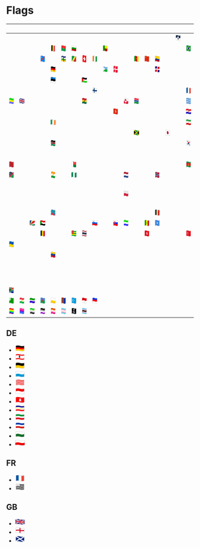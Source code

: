 # Flags

| &#x2003; | &#x2003; | &#x2003; | &#x2003; | &#x2003; | &#x2003; | &#x2003; | &#x2003; | &#x2003; | &#x2003; | &#x2003; | &#x2003; | &#x2003; | &#x2003; | &#x2003; | &#x2003; | &#x2003; | &#x2003; | &#x2003; | &#x2003; | &#x2003; | &#x2003; | &#x2003; | &#x2003; | &#x2003; | &#x2003; |
| :---: | :---: | :---: | :---: | :---: | :---: | :---: | :---: | :---: | :---: | :---: | :---: | :---: | :---: | :---: | :---: | :---: | :---: | :---: | :---: | :---: | :---: | :---: | :---: | :---: | :---: |
| &#160; | &#160; | &#160; | &#160; | &#160; | &#160; | &#160; | &#160; | &#160; | &#160; | &#160; | &#160; | &#160; | &#160; | &#160; | &#160; | <a href="AQ.svg" title="True South"><img src="AQ.svg" x="0" y="0" width="26" height="20"/></a>| &#160; | &#160; | <a href="AT.svg" title="Flagge Österreichs"><img src="AT.svg" x="0" y="0" width="26" height="20"/></a>| &#160; | &#160; | &#160; | <a href="AX.svg" title="Ålands flagga"><img src="AX.svg" x="0" y="0" width="26" height="20"/></a>| &#160; | &#160; |
| &#160; | &#160; | &#160; | &#160; | <a href="BE.svg" title="Vlag van België"><img src="BE.svg" x="0" y="0" width="26" height="20"/></a>| <a href="BF.svg" title="Drapeau du Burkina Faso"><img src="BF.svg" x="0" y="0" width="26" height="20"/></a>| <a href="BG.svg" title="Знаме на България"><img src="BG.svg" x="0" y="0" width="26" height="20"/></a>| &#160; | &#160; | <a href="BJ.svg" title="Drapeau de Bénin"><img src="BJ.svg" x="0" y="0" width="26" height="20"/></a>| &#160; | &#160; | &#160; | &#160; | &#160; | &#160; | &#160; | <a href="BR.svg" title="Bandeira do Brasil"><img src="BR.svg" x="0" y="0" width="26" height="20"/></a>| &#160; | &#160; | &#160; | &#160; | <a href="BW.svg" title="Folaga ya Botswana"><img src="BW.svg" x="0" y="0" width="26" height="20"/></a>| &#160; | &#160; | &#160; |
| &#160; | &#160; | &#160; | <a href="CD.svg" title="Drapeau de la république démocratique du Congo"><img src="CD.svg" x="0" y="0" width="26" height="20"/></a>| &#160; | <a href="CF.svg" title="Bendêre tî Bêafrîka"><img src="CF.svg" x="0" y="0" width="26" height="20"/></a>| <a href="CG.svg" title="Drapeau de la république du Congo"><img src="CG.svg" x="0" y="0" width="26" height="20"/></a>| <a href="CH.svg" title="Schweizerfahne"><img src="CH.svg" x="0" y="0" width="26" height="20"/></a>| <a href="CI.svg" title="Drapeau de la Côte d'Ivoire"><img src="CI.svg" x="0" y="0" width="26" height="20"/></a>| &#160; | &#160; | &#160; | <a href="CM.svg" title="Drapeau du Cameroun"><img src="CM.svg" x="0" y="0" width="26" height="20"/></a>| <a href="CN.svg" title="五星红旗"><img src="CN.svg" x="0" y="0" width="26" height="20"/></a>| <a href="CO.svg" title="Tricolor Nacional de Colombia"><img src="CO.svg" x="0" y="0" width="26" height="20"/></a>| &#160; | &#160; | &#160; | &#160; | &#160; | &#160; | &#160; | &#160; | &#160; | <a href="CY.svg" title="σημαία της Κύπρου"><img src="CY.svg" x="0" y="0" width="26" height="20"/></a>| <a href="CZ.svg" title="Státní vlajka České republiky"><img src="CZ.svg" x="0" y="0" width="26" height="20"/></a>|
| &#160; | &#160; | &#160; | &#160; | <a href="#de" title="Schwarz Rot Gold"><img src="DE.svg" x="0" y="0" width="26" height="20"/></a>| &#160; | &#160; | &#160; | &#160; | <a href="DJ.svg" title="Calanka Jabuuti"><img src="DJ.svg" x="0" y="0" width="26" height="20"/></a>| <a href="DK.svg" title="Dannebrog"><img src="DK.svg" x="0" y="0" width="26" height="20"/></a>| &#160; | &#160; | &#160; | <a href="DO.svg" title="Bandera de la República Dominicana"><img src="DO.svg" x="0" y="0" width="26" height="20"/></a>| &#160; | &#160; | &#160; | &#160; | &#160; | &#160; | &#160; | &#160; | &#160; | &#160; | <a href="DZ.svg" title="علم الجزائر"><img src="DZ.svg" x="0" y="0" width="26" height="20"/></a>|
| &#160; | &#160; | &#160; | &#160; | <a href="EE.svg" title="Eesti lipp"><img src="EE.svg" x="0" y="0" width="26" height="20"/></a>| &#160; | &#160; | <a href="EH.svg" title="علم الصحراء الغربية"><img src="EH.svg" x="0" y="0" width="26" height="20"/></a>| &#160; | &#160; | &#160; | &#160; | &#160; | &#160; | &#160; | &#160; | &#160; | &#160; | <a href="ES.svg" title="Bandera de España"><img src="ES.svg" x="0" y="0" width="26" height="20"/></a>| &#160; | <a href="EU.svg" title="Drapeau européen"><img src="EU.svg" x="0" y="0" width="26" height="20"/></a>| &#160; | &#160; | &#160; | &#160; | &#160; |
| &#160; | &#160; | &#160; | &#160; | &#160; | &#160; | &#160; | &#160; | <a href="FI.svg" title="Suomen lippu"><img src="FI.svg" x="0" y="0" width="26" height="20"/></a>| &#160; | &#160; | &#160; | &#160; | &#160; | &#160; | &#160; | &#160; | <a href="#fr" title="Drapeau français"><img src="FR.svg" x="0" y="0" width="26" height="20"/></a>| &#160; | &#160; | &#160; | &#160; | &#160; | &#160; | &#160; | &#160; |
| <a href="GA.svg" title="Drapeau du Gabon"><img src="GA.svg" x="0" y="0" width="26" height="20"/></a>| <a href="#gb" title="Union Flag"><img src="GB.svg" x="0" y="0" width="26" height="20"/></a>| &#160; | &#160; | &#160; | &#160; | &#160; | <a href="GH.svg" title="flag of Ghana"><img src="GH.svg" x="0" y="0" width="26" height="20"/></a>| &#160; | &#160; | &#160; | <a href="GL.svg" title="Kalaallit erfalasuat"><img src="GL.svg" x="0" y="0" width="26" height="20"/></a>| <a href="GM.svg" title="Flag of the Gambia"><img src="GM.svg" x="0" y="0" width="26" height="20"/></a>| &#160; | &#160; | &#160; | &#160; | <a href="GR.svg" title="Κυανόλευκη"><img src="GR.svg" x="0" y="0" width="26" height="20"/></a>| &#160; | &#160; | &#160; | &#160; | <a href="GW.svg" title="Bandeira da Guiné-Bissau"><img src="GW.svg" x="0" y="0" width="26" height="20"/></a>| &#160; | &#160; | &#160; |
| &#160; | &#160; | &#160; | &#160; | &#160; | &#160; | &#160; | &#160; | &#160; | &#160; | <a href="HK.svg" title="香港區旗"><img src="HK.svg" x="0" y="0" width="26" height="20"/></a>| &#160; | &#160; | &#160; | &#160; | &#160; | &#160; | <a href="HR.svg" title="Zastava Hrvatske"><img src="HR.svg" x="0" y="0" width="26" height="20"/></a>| &#160; | &#160; | <a href="HU.svg" title="A Magyarország zászlaja"><img src="HU.svg" x="0" y="0" width="26" height="20"/></a>| &#160; | &#160; | &#160; | &#160; | &#160; |
| &#160; | &#160; | &#160; | &#160; | <a href="IE.svg" title="Bratach na hÉireann"><img src="IE.svg" x="0" y="0" width="26" height="20"/></a>| &#160; | &#160; | &#160; | &#160; | &#160; | &#160; | &#160; | &#160; | &#160; | &#160; | &#160; | &#160; | <a href="IR.svg" title="پرچم سه رنگ ایران"><img src="IR.svg" x="0" y="0" width="26" height="20"/></a>| <a href="IS.svg" title="Íslenski fáninn"><img src="IS.svg" x="0" y="0" width="26" height="20"/></a>| <a href="IT.svg" title="Bandiera d’Italia"><img src="IT.svg" x="0" y="0" width="26" height="20"/></a>| &#160; | &#160; | &#160; | &#160; | &#160; | &#160; |
| &#160; | &#160; | &#160; | &#160; | &#160; | &#160; | &#160; | &#160; | &#160; | &#160; | &#160; | &#160; | <a href="JM.svg" title="Flag of Jamaica"><img src="JM.svg" x="0" y="0" width="26" height="20"/></a>| &#160; | &#160; | <a href="JP.svg" title="日章旗"><img src="JP.svg" x="0" y="0" width="26" height="20"/></a>| &#160; | &#160; | &#160; | &#160; | &#160; | &#160; | &#160; | &#160; | &#160; | &#160; |
| &#160; | &#160; | &#160; | &#160; | <a href="KE.svg" title="Bendera ya Kenya"><img src="KE.svg" x="0" y="0" width="26" height="20"/></a>| &#160; | &#160; | &#160; | &#160; | &#160; | &#160; | &#160; | &#160; | &#160; | &#160; | &#160; | &#160; | <a href="KR.svg" title="태극기"><img src="KR.svg" x="0" y="0" width="26" height="20"/></a>| &#160; | &#160; | &#160; | &#160; | &#160; | &#160; | &#160; | &#160; |
| &#160; | &#160; | &#160; | &#160; | &#160; | &#160; | &#160; | &#160; | &#160; | &#160; | &#160; | &#160; | &#160; | &#160; | &#160; | &#160; | &#160; | &#160; | &#160; | <a href="LT.svg" title="Lietuvos vėliava"><img src="LT.svg" x="0" y="0" width="26" height="20"/></a>| <a href="LU.svg" title="Lëtzebuerger Fändel"><img src="LU.svg" x="0" y="0" width="26" height="20"/></a>| <a href="LV.svg" title="Latvijas karogs"><img src="LV.svg" x="0" y="0" width="26" height="20"/></a>| &#160; | &#160; | <a href="LY.svg" title="علم ليبيا"><img src="LY.svg" x="0" y="0" width="26" height="20"/></a>| &#160; |
| <a href="MA.svg" title="علم المغرب"><img src="MA.svg" x="0" y="0" width="26" height="20"/></a>| &#160; | &#160; | &#160; | &#160; | &#160; | <a href="MG.svg" title="Sainan'i Madagasikara"><img src="MG.svg" x="0" y="0" width="26" height="20"/></a>| &#160; | &#160; | &#160; | &#160; | &#160; | &#160; | &#160; | &#160; | &#160; | &#160; | <a href="MR.svg" title="علم موريتانيا"><img src="MR.svg" x="0" y="0" width="26" height="20"/></a>| &#160; | <a href="MT.svg" title="Bandiera ta' Malta"><img src="MT.svg" x="0" y="0" width="26" height="20"/></a>| <a href="MU.svg" title="Les Quatre Bandes"><img src="MU.svg" x="0" y="0" width="26" height="20"/></a>| &#160; | &#160; | &#160; | &#160; | &#160; |
| <a href="NA.svg" title="Vlag van Namibië"><img src="NA.svg" x="0" y="0" width="26" height="20"/></a>| &#160; | &#160; | &#160; | <a href="NE.svg" title="Drapeau du Niger"><img src="NE.svg" x="0" y="0" width="26" height="20"/></a>| &#160; | <a href="NG.svg" title="Flag of Nigeria"><img src="NG.svg" x="0" y="0" width="26" height="20"/></a>| &#160; | &#160; | &#160; | &#160; | <a href="NL.svg" title="Vlag van Nederland"><img src="NL.svg" x="0" y="0" width="26" height="20"/></a>| &#160; | &#160; | <a href="NO.svg" title="Norges flagg"><img src="NO.svg" x="0" y="0" width="26" height="20"/></a>| &#160; | &#160; | &#160; | &#160; | &#160; | &#160; | &#160; | &#160; | &#160; | &#160; | &#160; |
| &#160; | &#160; | &#160; | &#160; | &#160; | &#160; | &#160; | &#160; | &#160; | &#160; | &#160; | &#160; | &#160; | &#160; | &#160; | &#160; | &#160; | &#160; | &#160; | &#160; | &#160; | &#160; | &#160; | &#160; | &#160; | &#160; |
| &#160; | &#160; | &#160; | &#160; | &#160; | &#160; | &#160; | &#160; | &#160; | &#160; | &#160; | <a href="PL.svg" title="Flaga Polski"><img src="PL.svg" x="0" y="0" width="26" height="20"/></a>| &#160; | &#160; | &#160; | &#160; | &#160; | &#160; | <a href="PS.svg" title="علم فلسطين"><img src="PS.svg" x="0" y="0" width="26" height="20"/></a>| <a href="PT.svg" title="Bandeira de Portugal"><img src="PT.svg" x="0" y="0" width="26" height="20"/></a>| &#160; | &#160; | &#160; | &#160; | &#160; | &#160; |
| &#160; | &#160; | &#160; | &#160; | &#160; | &#160; | &#160; | &#160; | &#160; | &#160; | &#160; | &#160; | &#160; | &#160; | &#160; | &#160; | &#160; | &#160; | &#160; | &#160; | &#160; | &#160; | &#160; | &#160; | &#160; | &#160; |
| &#160; | &#160; | &#160; | &#160; | <a href="RE.svg" title="Lö Mahavéli"><img src="RE.svg" x="0" y="0" width="26" height="20"/></a>| &#160; | &#160; | &#160; | &#160; | &#160; | &#160; | &#160; | &#160; | &#160; | <a href="RO.svg" title="Drapelul României"><img src="RO.svg" x="0" y="0" width="26" height="20"/></a>| &#160; | &#160; | &#160; | &#160; | &#160; | <a href="RU.svg" title="Флаг России"><img src="RU.svg" x="0" y="0" width="26" height="20"/></a>| &#160; | &#160; | &#160; | &#160; | &#160; |
| &#160; | &#160; | <a href="SC.svg" title="Drapeau des Seychelles"><img src="SC.svg" x="0" y="0" width="26" height="20"/></a>| <a href="SD.svg" title="علم السودان"><img src="SD.svg" x="0" y="0" width="26" height="20"/></a>| &#160; | &#160; | &#160; | &#160; | <a href="SI.svg" title="Zastava Slovenije"><img src="SI.svg" x="0" y="0" width="26" height="20"/></a>| &#160; | <a href="SK.svg" title="Vlajka Slovenska"><img src="SK.svg" x="0" y="0" width="26" height="20"/></a>| <a href="SL.svg" title="Flag of Sierra Leone"><img src="SL.svg" x="0" y="0" width="26" height="20"/></a>| &#160; | <a href="SN.svg" title="Drapeau du Sénégal"><img src="SN.svg" x="0" y="0" width="26" height="20"/></a>| <a href="SO.svg" title="Calanka Soomaaliyaa"><img src="SO.svg" x="0" y="0" width="26" height="20"/></a>| &#160; | &#160; | &#160; | &#160; | <a href="ST.svg" title="Bandeira de São Tomé e Príncipe"><img src="ST.svg" x="0" y="0" width="26" height="20"/></a>| &#160; | &#160; | &#160; | &#160; | &#160; | &#160; |
| &#160; | &#160; | &#160; | <a href="TD.svg" title="علم تشاد"><img src="TD.svg" x="0" y="0" width="26" height="20"/></a>| &#160; | &#160; | <a href="TG.svg" title="Drapeau du Togo"><img src="TG.svg" x="0" y="0" width="26" height="20"/></a>| <a href="TH.svg" title="ธงชาติไทย"><img src="TH.svg" x="0" y="0" width="26" height="20"/></a>| &#160; | &#160; | &#160; | &#160; | &#160; | <a href="TN.svg" title="علم تونس"><img src="TN.svg" x="0" y="0" width="26" height="20"/></a>| &#160; | &#160; | &#160; | <a href="TR.svg" title="Türk bayrağı"><img src="TR.svg" x="0" y="0" width="26" height="20"/></a>| &#160; | &#160; | &#160; | &#160; | <a href="TW.svg" title="中華民國國旗"><img src="TW.svg" x="0" y="0" width="26" height="20"/></a>| &#160; | &#160; | <a href="TZ.svg" title="Bendera ya Tanzania"><img src="TZ.svg" x="0" y="0" width="26" height="20"/></a>|
| <a href="UA.svg" title="Прапор України"><img src="UA.svg" x="0" y="0" width="26" height="20"/></a>| &#160; | &#160; | &#160; | &#160; | &#160; | &#160; | &#160; | &#160; | &#160; | &#160; | &#160; | &#160; | &#160; | &#160; | &#160; | &#160; | &#160; | &#160; | &#160; | &#160; | &#160; | &#160; | &#160; | &#160; | &#160; |
| &#160; | &#160; | &#160; | &#160; | <a href="VE.svg" title="Bandera de Venezuela"><img src="VE.svg" x="0" y="0" width="26" height="20"/></a>| &#160; | &#160; | &#160; | &#160; | &#160; | &#160; | &#160; | &#160; | &#160; | &#160; | &#160; | &#160; | &#160; | &#160; | &#160; | &#160; | &#160; | &#160; | &#160; | &#160; | &#160; |
| &#160; | &#160; | &#160; | &#160; | &#160; | &#160; | &#160; | &#160; | &#160; | &#160; | &#160; | &#160; | &#160; | &#160; | &#160; | &#160; | &#160; | &#160; | &#160; | &#160; | &#160; | &#160; | &#160; | &#160; | &#160; | &#160; |
| &#160; | &#160; | &#160; | &#160; | &#160; | &#160; | &#160; | &#160; | &#160; | &#160; | &#160; | &#160; | &#160; | &#160; | &#160; | &#160; | &#160; | &#160; | &#160; | &#160; | &#160; | &#160; | &#160; | &#160; | &#160; | &#160; |
| &#160; | &#160; | &#160; | &#160; | &#160; | &#160; | &#160; | &#160; | &#160; | &#160; | &#160; | &#160; | &#160; | &#160; | &#160; | &#160; | &#160; | &#160; | &#160; | &#160; | &#160; | &#160; | &#160; | &#160; | &#160; | &#160; |
| <a href="ZA.svg" title="Vlag van Suid-Afrika"><img src="ZA.svg" x="0" y="0" width="26" height="20"/></a>| &#160; | &#160; | &#160; | &#160; | &#160; | &#160; | &#160; | &#160; | &#160; | &#160; | &#160; | &#160; | &#160; | &#160; | &#160; | &#160; | &#160; | &#160; | &#160; | &#160; | &#160; | &#160; | &#160; | &#160; | &#160; |
| <a href="epo.svg" title="Esperanto-flago"><img src="epo.svg" x="0" y="0" width="26" height="20"/></a>| <a href="kur.svg" title="Ala Rengîn"><img src="kur.svg" x="0" y="0" width="26" height="20"/></a>| <a href="liv.svg" title="Līvõd plagā"><img src="liv.svg" x="0" y="0" width="26" height="20"/></a>| <a href="rom.svg" title="O styago le romengo"><img src="rom.svg" x="0" y="0" width="26" height="20"/></a>| <a href="sli.svg" title="Fana Ślōnska"><img src="sli.svg" x="0" y="0" width="26" height="20"/></a>| <a href="smi.svg" title="Sámi leavga"><img src="smi.svg" x="0" y="0" width="26" height="20"/></a>| <a href="uig.svg" title="شەرقىي تۈركىستان دۆلەت بايرىقى"><img src="uig.svg" x="0" y="0" width="26" height="20"/></a>| <a href="vmf.svg" title="Frankenfahne"><img src="vmf.svg" x="0" y="0" width="26" height="20"/></a>| <a href="wen.svg" title="Serbska chorhoj"><img src="wen.svg" x="0" y="0" width="26" height="20"/></a>| &#160; | &#160; | &#160; | &#160; | &#160; | &#160; | &#160; | &#160; | &#160; | &#160; | &#160; | &#160; | &#160; | &#160; | &#160; | &#160; | &#160; |
| <a href="U+1F3F3-VS16-ZWJ-U+1F308_rainbow_flag.svg" title="Rainbow flag"><img src="U+1F3F3-VS16-ZWJ-U+1F308_rainbow_flag.svg" x="0" y="0" width="26" height="20"/></a>| <a href="U+1F3F3-VS16-ZWJ-U+1F496-ZWJ-U+1F49C-ZWJ-U+1F499_bisexual_flag.svg" title="Bisexual flag"><img src="U+1F3F3-VS16-ZWJ-U+1F496-ZWJ-U+1F49C-ZWJ-U+1F499_bisexual_flag.svg" x="0" y="0" width="26" height="20"/></a>| <a href="U+1F3F3-VS16-ZWJ-U+2660-VS16-ZWJ-U+1F49A_aromantic_flag.svg" title="Aromantic flag"><img src="U+1F3F3-VS16-ZWJ-U+2660-VS16-ZWJ-U+1F49A_aromantic_flag.svg" x="0" y="0" width="26" height="20"/></a>| <a href="U+1F3F3-VS16-ZWJ-U+2660-VS16-ZWJ-U+1F49C_asexual_flag.svg" title="Asexual flag"><img src="U+1F3F3-VS16-ZWJ-U+2660-VS16-ZWJ-U+1F49C_asexual_flag.svg" x="0" y="0" width="26" height="20"/></a>| <a href="U+1F3F3-VS16-ZWJ-U+26A2-VS16_lesbian_flag.svg" title="Lesbian flag"><img src="U+1F3F3-VS16-ZWJ-U+26A2-VS16_lesbian_flag.svg" x="0" y="0" width="26" height="20"/></a>| <a href="U+1F3F3-VS16-ZWJ-U+26A7-VS16_transgender_flag.svg" title="Transgender flag"><img src="U+1F3F3-VS16-ZWJ-U+26A7-VS16_transgender_flag.svg" x="0" y="0" width="26" height="20"/></a>| <a href="U+1F3F4-ZWJ-U+2620-VS16_pirate_flag.svg" title="Pirate flag"><img src="U+1F3F4-ZWJ-U+2620-VS16_pirate_flag.svg" x="0" y="0" width="26" height="20"/></a>| <a href="U+1F3F4-ZWJ-U+26A7-VS16_black_trans_flag.svg" title="Black trans flag"><img src="U+1F3F4-ZWJ-U+26A7-VS16_black_trans_flag.svg" x="0" y="0" width="26" height="20"/></a>|



## DE

- <a href="DE.svg" title="Schwarz Rot Gold"><img src="DE.svg" x="0" y="0" width="26" height="20"/></a>
- <a href="DE-BE.svg" title="Flagge von Berlin"><img src="DE-BE.svg" x="0" y="0" width="26" height="20"/></a>
- <a href="DE-BW.svg" title="Landesflagge Baden-Württembergs"><img src="DE-BW.svg" x="0" y="0" width="26" height="20"/></a>
- <a href="DE-BY.svg" title="Staatsflagge Bayerns"><img src="DE-BY.svg" x="0" y="0" width="26" height="20"/></a>
- <a href="DE-HB.svg" title="Landesflagge Bremens"><img src="DE-HB.svg" x="0" y="0" width="26" height="20"/></a>
- <a href="DE-HE.svg" title="Landesflagge Hessens"><img src="DE-HE.svg" x="0" y="0" width="26" height="20"/></a>
- <a href="DE-HH.svg" title="Hamburgische Landesflagge"><img src="DE-HH.svg" x="0" y="0" width="26" height="20"/></a>
- <a href="DE-MV.svg" title="Landesflagge Mecklenburg-Vorpommerns"><img src="DE-MV.svg" x="0" y="0" width="26" height="20"/></a>
- <a href="DE-NW.svg" title="Landesflagge Nordrhein-Westfalens"><img src="DE-NW.svg" x="0" y="0" width="26" height="20"/></a>
- <a href="DE-SH.svg" title="Landesflagge Schleswig-Holsteins"><img src="DE-SH.svg" x="0" y="0" width="26" height="20"/></a>
- <a href="DE-SN.svg" title="Landesflagge Sachsens"><img src="DE-SN.svg" x="0" y="0" width="26" height="20"/></a>
- <a href="DE-TH.svg" title="Landesflagge Thüringens"><img src="DE-TH.svg" x="0" y="0" width="26" height="20"/></a>

## FR

- <a href="FR.svg" title="Drapeau français"><img src="FR.svg" x="0" y="0" width="26" height="20"/></a>
- <a href="FR-BRE.svg" title="Gwenn-ha-du"><img src="FR-BRE.svg" x="0" y="0" width="26" height="20"/></a>

## GB

- <a href="GB.svg" title="Union Flag"><img src="GB.svg" x="0" y="0" width="26" height="20"/></a>
- <a href="GB-ENG.svg" title="Flag of England"><img src="GB-ENG.svg" x="0" y="0" width="26" height="20"/></a>
- <a href="GB-SCT.svg" title="Banner o Scotland"><img src="GB-SCT.svg" x="0" y="0" width="26" height="20"/></a>
